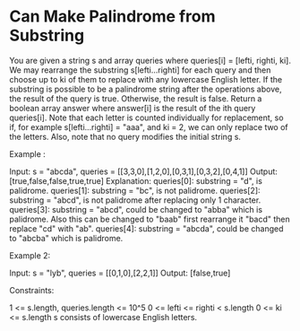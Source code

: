 # Can Make Palindrome from Substring

You are given a string s and array queries where queries[i] = [lefti, righti, ki]. We may rearrange the substring s[lefti...righti] for each query and then choose up to ki of them to replace with any lowercase English letter.
If the substring is possible to be a palindrome string after the operations above, the result of the query is true. Otherwise, the result is false.
Return a boolean array answer where answer[i] is the result of the ith query queries[i].
Note that each letter is counted individually for replacement, so if, for example s[lefti...righti] = "aaa", and ki = 2, we can only replace two of the letters. Also, note that no query modifies the initial string s.

Example :

Input: s = "abcda", queries = [[3,3,0],[1,2,0],[0,3,1],[0,3,2],[0,4,1]]
Output: [true,false,false,true,true]
Explanation:
queries[0]: substring = "d", is palidrome.
queries[1]: substring = "bc", is not palidrome.
queries[2]: substring = "abcd", is not palidrome after replacing only 1 character.
queries[3]: substring = "abcd", could be changed to "abba" which is palidrome. Also this can be changed to "baab" first rearrange it "bacd" then replace "cd" with "ab".
queries[4]: substring = "abcda", could be changed to "abcba" which is palidrome.

Example 2:

Input: s = "lyb", queries = [[0,1,0],[2,2,1]]
Output: [false,true]

Constraints:

1 <= s.length, queries.length <= 10^5
0 <= lefti <= righti < s.length
0 <= ki <= s.length
s consists of lowercase English letters.
